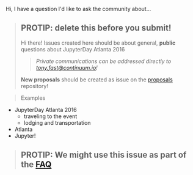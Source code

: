 Hi, I have a question I'd like to ask the community about...

> ## PROTIP: delete this before you submit!
> Hi there! Issues created here should be about general, **public** questions about JupyterDay Atlanta 2016
>> _Private communications can be addressed directly to [tony.fast@continuum.io](mailto:tony.fast@continuum.io)!_
>
> **New proposals** should be created as issue on the [ proposals](https://github.com/jupyterday-atlanta-2016/proposals/issues/new) repository!

> Examples
- JupyterDay Atlanta 2016
  - traveling to the event
  - lodging and transportation
- Atlanta
- Jupyter!

> ## PROTIP: We might use this issue as part of the [FAQ](https://jupyterday-atlanta-2016.github.io/#FAQ)
